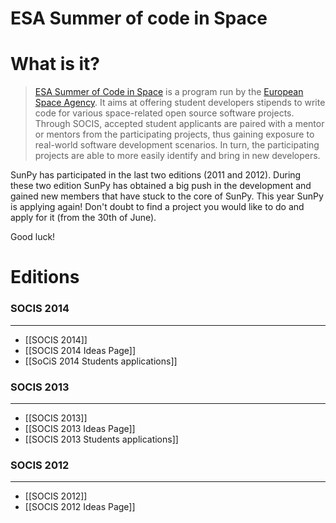 # ESA Summer of code in Space
# What is it?
> [ESA Summer of Code in Space](http://sophia.estec.esa.int/socis2013/) is a program run by the [European Space Agency](http://www.esa.int). It aims at offering student developers stipends to write code for various space-related open source software projects. Through SOCIS, accepted student applicants are paired with a mentor or mentors from the participating projects, thus gaining exposure to real-world software development scenarios. In turn, the participating projects are able to more easily identify and bring in new developers.

SunPy has participated in the last two editions (2011 and 2012).  During these two edition SunPy has obtained a big push in the development and gained new members that have stuck to the core of SunPy.  This year SunPy is applying again! Don't doubt to find a project you would like to do and apply for it (from the 30th of June).

Good luck!

# Editions
### SOCIS 2014
***
* [[SOCIS 2014]]
* [[SOCIS 2014 Ideas Page]]
* [[SoCiS 2014 Students applications]]

### SOCIS 2013
***
* [[SOCIS 2013]]
* [[SOCIS 2013 Ideas Page]]
* [[SOCIS 2013 Students applications]]

### SOCIS 2012
***
* [[SOCIS 2012]]
* [[SOCIS 2012 Ideas Page]]
